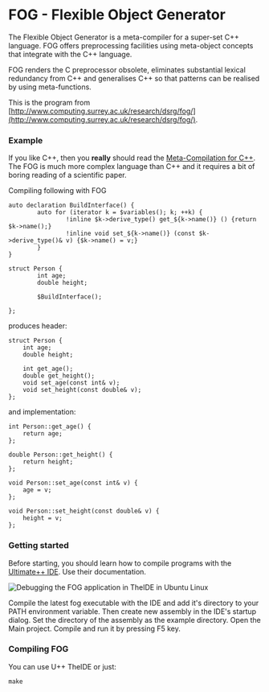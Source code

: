 # FOG - Flexible Object Generator #

The Flexible Object Generator is a meta-compiler for a super-set C++ language. FOG offers preprocessing facilities using meta-object concepts that integrate with the C++ language.

FOG renders the C preprocessor obsolete, eliminates substantial lexical redundancy from C++ and generalises C++ so that patterns can be realised by using meta-functions. 

This is the program from [http://www.computing.surrey.ac.uk/research/dsrg/fog/](http://www.computing.surrey.ac.uk/research/dsrg/fog/).

### Example ###
If you like C++, then you **really** should read the [Meta-Compilation for C++](https://github.com/UltimateScript/FOG/blob/master/doc/FogThesis.pdf).
The FOG is much more complex language than C++ and it requires a bit of boring reading of a scientific paper.

Compiling following with FOG
```
auto declaration BuildInterface() {
        auto for (iterator k = $variables(); k; ++k) {
                !inline $k->derive_type() get_${k->name()} () {return $k->name();}
                !inline void set_${k->name()} (const $k->derive_type()& v) {$k->name() = v;}
        }
}

struct Person {
        int age;
        double height;

        $BuildInterface();

};
```
produces header:
```
struct Person {
    int age;
    double height;
    
    int get_age();
    double get_height();
    void set_age(const int& v);
    void set_height(const double& v);
};
```
and implementation:
```
int Person::get_age() {
    return age;
};

double Person::get_height() {
    return height;
};

void Person::set_age(const int& v) {
    age = v;
};

void Person::set_height(const double& v) {
    height = v;
};
```

### Getting started ###
Before starting, you should learn how to compile programs with the [Ultimate++ IDE](https://www.ultimatepp.org/). Use their documentation.

![Debugging the FOG application in TheIDE in Ubuntu Linux](https://raw.githubusercontent.com/UltimateScript/FOG/master/doc/fog_ide.jpg)

Compile the latest fog executable with the IDE and add it's directory to your PATH environment variable.
Then create new assembly in the IDE's startup dialog. Set the directory of the assembly as the example directory.
Open the Main project. Compile and run it by pressing F5 key.

### Compiling FOG ###
You can use U++ TheIDE or just:

```
make
```

